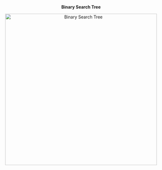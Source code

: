 <div align="center">
  <p><strong>Binary Search Tree</strong></p>
  <img src="https://sheraadams.github.io/assets/img/bst.jpg" width="500" alt="Binary Search Tree">
</div>
